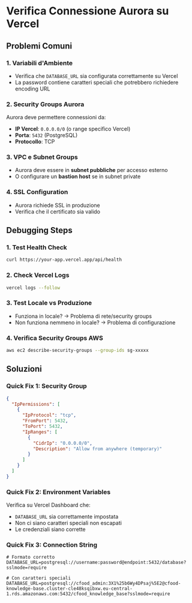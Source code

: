 # Verifica Connessione Aurora su Vercel

## Problemi Comuni

### 1. **Variabili d'Ambiente**

- Verifica che `DATABASE_URL` sia configurata correttamente su Vercel
- La password contiene caratteri speciali che potrebbero richiedere encoding URL

### 2. **Security Groups Aurora**

Aurora deve permettere connessioni da:

- **IP Vercel**: `0.0.0.0/0` (o range specifico Vercel)
- **Porta**: `5432` (PostgreSQL)
- **Protocollo**: TCP

### 3. **VPC e Subnet Groups**

- Aurora deve essere in **subnet pubbliche** per accesso esterno
- O configurare un **bastion host** se in subnet private

### 4. **SSL Configuration**

- Aurora richiede SSL in produzione
- Verifica che il certificato sia valido

## Debugging Steps

### 1. Test Health Check

```bash
curl https://your-app.vercel.app/api/health
```

### 2. Check Vercel Logs

```bash
vercel logs --follow
```

### 3. Test Locale vs Produzione

- Funziona in locale? → Problema di rete/security groups
- Non funziona nemmeno in locale? → Problema di configurazione

### 4. Verifica Security Groups AWS

```bash
aws ec2 describe-security-groups --group-ids sg-xxxxx
```

## Soluzioni

### Quick Fix 1: Security Group

```json
{
  "IpPermissions": [
    {
      "IpProtocol": "tcp",
      "FromPort": 5432,
      "ToPort": 5432,
      "IpRanges": [
        {
          "CidrIp": "0.0.0.0/0",
          "Description": "Allow from anywhere (temporary)"
        }
      ]
    }
  ]
}
```

### Quick Fix 2: Environment Variables

Verifica su Vercel Dashboard che:

- `DATABASE_URL` sia correttamente impostata
- Non ci siano caratteri speciali non escapati
- Le credenziali siano corrette

### Quick Fix 3: Connection String

```env
# Formato corretto
DATABASE_URL=postgresql://username:password@endpoint:5432/database?sslmode=require

# Con caratteri speciali
DATABASE_URL=postgresql://cfood_admin:3X1%25b6Wy4DPsaj%5E2@cfood-knowledge-base.cluster-cle48ksqibxw.eu-central-1.rds.amazonaws.com:5432/cfood_knowledge_base?sslmode=require
```
